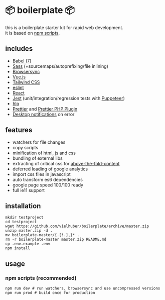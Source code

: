 # 📦 boilerplate 📦

this is a boilerplate starter kit for rapid web development.  
it is based on [npm scripts](https://docs.npmjs.com/misc/scripts).

## includes

-   [Babel (7)](https://babeljs.io)
-   [Sass](http://sass-lang.com) (+sourcemaps/autoprefixing/file inlining)
-   [Browsersync](https://www.browsersync.io)
-   [Vue.js](https://vuejs.org)
-   [Tailwind CSS](https://tailwindcss.com/)
-   [eslint](https://eslint.org)
-   [React](https://reactjs.org)
-   [Jest](https://github.com/facebook/jest) (unit/integration/regression tests with [Puppeteer](https://github.com/smooth-code/jest-puppeteer))
-   [hlp](https://github.com/vielhuber/hlp)
-   [Prettier](https://github.com/prettier/prettier) and [Prettier PHP Plugin](https://github.com/prettier/plugin-php)
-   [Desktop notifications](https://github.com/micromata/cli-error-notifier) on error

## features

-   watchers for file changes
-   copy scripts
-   minification of html, js and css
-   bundling of external libs
-   extracting of critical css for [above-the-fold-content](https://developers.google.com/speed/docs/insights/PrioritizeVisibleContent)
-   deferred loading of google analytics
-   import css files in javascript
-   auto transform es6 dependencies
-   google page speed 100/100 ready
-   full ie11 support

## installation

```
mkdir testproject
cd testproject
wget https://github.com/vielhuber/boilerplate/archive/master.zip
unzip master.zip -d .
mv boilerplate-master/{.[!.],}* .
rm -r boilerplate-master master.zip README.md
cp .env.example .env
npm install
```

## usage

### npm scripts (recommended)

```
npm run dev # run watchers, browsersync and use uncompressed versions
npm run prod # build once for production
```
